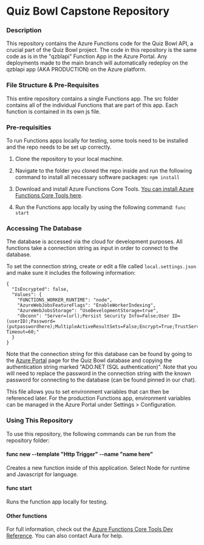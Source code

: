# Quiz Bowl Capstone Repository
### Description
This repository contains the Azure Functions code for the Quiz Bowl API, a crucial part of the Quiz Bowl project. The code in this repository is the same code as is in the "qzblapi" Function App in the Azure Portal. Any deployments made to the main branch will automatically redeploy on the qzblapi app (AKA PRODUCTION) on the Azure platform.

### File Structure & Pre-Requisites
This entire repository contains a single Functions app. The src folder contains all of the individual Functions that are part of this app. Each function is contained in its own js file.

### Pre-requisities

To run Functions apps locally for testing, some tools need to be installed and the repo needs to be set up correctly. 

1. Clone the repository to your local machine.

2. Navigate to the folder you cloned the repo inside and run the following command to install all necessary software packages: ```npm install```

3. Download and install Azure Functions Core Tools. [You can install Azure Functions Core Tools here](https://learn.microsoft.com/en-us/azure/azure-functions/functions-run-local?programming-language-javascript).

4. Run the Functions app locally by using the following command: ```func start```

### Accessing The Database
The database is accessed via the cloud for development purposes. All functions take a connection string as input in order to connect to the database.

To set the connection string, create or edit a file called ```local.settings.json``` and make sure it includes the following information:
```
{
  "IsEncrypted": false,
  "Values": {
    "FUNCTIONS_WORKER_RUNTIME": "node",
    "AzureWebJobsFeatureFlags": "EnableWorkerIndexing",
    "AzureWebJobsStorage": "UseDevelopmentStorage=true",
    "dbconn": "Server=(url);Persist Security Info=False;User ID=(userID);Password=(putpasswordhere);MultipleActiveResultSets=False;Encrypt=True;TrustServerCertificate=False;Connection Timeout=60;"
  }
}
```
Note that the connection string for this database can be found by going to the [Azure Portal](https://portal.azure.com) page for the Quiz Bowl database and copying the authentication string marked "ADO.NET (SQL authentication)". Note that you will need to replace the password in the connection string with the known password for connecting to the database (can be found pinned in our chat).

This file allows you to set environment variables that can then be referenced later. For the production Functions app, environment variables can be managed in the Azure Portal under Settings > Configuration.

### Using This Repository
To use this repository, the following commands can be run from the repository folder:

#### func new --template "Http Trigger" --name "name here"
Creates a new function inside of this application. Select Node for runtime and Javascript for language.

#### func start
Runs the function app locally for testing.

#### Other functions
For full information, check out the [Azure Functions Core Tools Dev Reference](https://learn.microsoft.com/en-us/azure/azure-functions/functions-run-local?programming-language-javascript). You can also contact Aura for help.